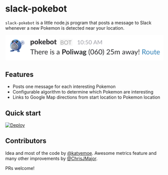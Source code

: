 # slack-pokebot

`slack-pokebot` is a little node.js program that posts a message to Slack whenever a new Pokemon is detected near your location.

![There is a Poliwag](image.png)

## Features

- Posts one message for each interesting Pokemon
- Configurable algorithm to determine which Pokemon are interesting
- Links to Google Map directions from start location to Pokemon location

## Quick start

[![Deploy](https://www.herokucdn.com/deploy/button.svg)](https://heroku.com/deploy)

## Contributors

Idea and most of the code by [@katyemoe](https://twitter.com/katyemoe). Awesome metrics feature and many other improvements by [@ChrisJMajor](https://twitter.com/ChrisJMajor).

PRs welcome!
